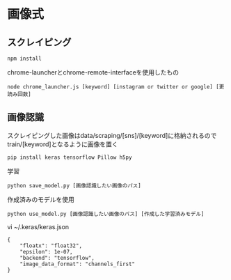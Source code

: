 # 画像式

## スクレイピング

```
npm install
```

chrome-launcherとchrome-remote-interfaceを使用したもの

```
node chrome_launcher.js [keyword] [instagram or twitter or google] [更読み回数]
```


## 画像認識

スクレイピングした画像はdata/scraping/[sns]/[keyword]に格納されるので
train/[keyword]となるように画像を置く

```
pip install keras tensorflow Pillow h5py
```

学習

```
python save_model.py [画像認識したい画像のパス]
```

作成済みのモデルを使用

```
python use_model.py [画像認識したい画像のパス] [作成した学習済みモデル]
```

vi ~/.keras/keras.json

```
{
    "floatx": "float32",
    "epsilon": 1e-07,
    "backend": "tensorflow",
    "image_data_format": "channels_first"
}
```
